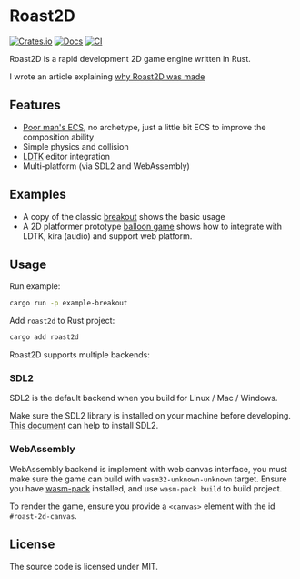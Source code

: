 # Roast2D

[![Crates.io](https://img.shields.io/crates/v/roast2d.svg)](https://crates.io/crates/roast2d)
[![Docs](https://docs.rs/roast2d/badge.svg)](https://docs.rs/roast2d/latest/roast2d/)
[![CI](https://github.com/jjyr/roast2d/workflows/CI/badge.svg)](https://github.com/jjyr/roast2d/actions)

Roast2D is a rapid development 2D game engine written in Rust.

I wrote an article explaining [why Roast2D was made](https://jjydev.org/roast-2d)

## Features

- [Poor man's ECS][poor-man-ecs], no archetype, just a little bit ECS to improve the composition ability
- Simple physics and collision
- [LDTK][LDTK] editor integration
- Multi-platform (via SDL2 and WebAssembly)


## Examples

* A copy of the classic [breakout][breakout] shows the basic usage 
* A 2D platformer prototype [balloon game][balloon] shows how to integrate with LDTK, kira (audio) and support web platform.

## Usage

Run example:

``` bash
cargo run -p example-breakout
```

Add `roast2d` to Rust project:
 
``` bash
cargo add roast2d
```

Roast2D supports multiple backends:

### SDL2

SDL2 is the default backend when you build for Linux / Mac / Windows.

Make sure the SDL2 library is installed on your machine before developing. [This document][SDL2] can help to install SDL2.

### WebAssembly

WebAssembly backend is implement with web canvas interface, you must make sure the game can build with `wasm32-unknown-unknown` target. Ensure you have [wasm-pack][wasm-pack] installed, and use `wasm-pack build` to build project. 

To render the game, ensure you provide a `<canvas>` element with the id `#roast-2d-canvas`.

## License

The source code is licensed under MIT.

[wasm-pack]: https://github.com/rustwasm/wasm-pack
[SDL2]: https://github.com/Rust-SDL2/rust-sdl2?tab=readme-ov-file#sdl20-development-libraries
[LDTK]: https://ldtk.io/
[breakout]: https://github.com/jjyr/roast2d/tree/master/examples
[balloon]: https://github.com/jjyr/balloon-game
[poor-man-ecs]: https://github.com/jjyr/roast2d/pull/14
